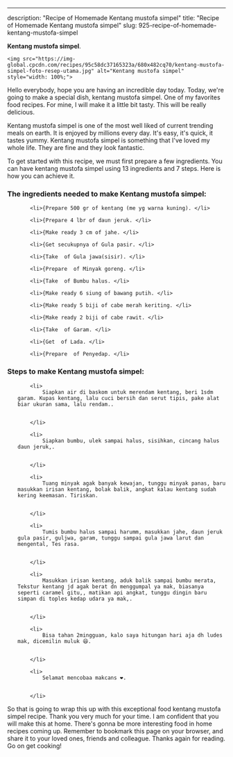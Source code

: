 ---
description: "Recipe of Homemade Kentang mustofa simpel"
title: "Recipe of Homemade Kentang mustofa simpel"
slug: 925-recipe-of-homemade-kentang-mustofa-simpel

<p>
	<strong>Kentang mustofa simpel</strong>. 
	
</p>
<p>
	
	<img src="https://img-global.cpcdn.com/recipes/95c58dc37165323a/680x482cq70/kentang-mustofa-simpel-foto-resep-utama.jpg" alt="Kentang mustofa simpel" style="width: 100%;">
	
	
</p>
<p>
	Hello everybody, hope you are having an incredible day today. Today, we're going to make a special dish, kentang mustofa simpel. One of my favorites food recipes. For mine, I will make it a little bit tasty. This will be really delicious.
</p>
	
<p>
	
</p>
<p>
	Kentang mustofa simpel is one of the most well liked of current trending meals on earth. It is enjoyed by millions every day. It's easy, it's quick, it tastes yummy. Kentang mustofa simpel is something that I've loved my whole life. They are fine and they look fantastic.
</p>

<p>
To get started with this recipe, we must first prepare a few ingredients. You can have kentang mustofa simpel using 13 ingredients and 7 steps. Here is how you can achieve it.
</p>

<h3>The ingredients needed to make Kentang mustofa simpel:</h3>

<ol>
	
		<li>{Prepare 500 gr of kentang (me yg warna kuning). </li>
	
		<li>{Prepare 4 lbr of daun jeruk. </li>
	
		<li>{Make ready 3 cm of jahe. </li>
	
		<li>{Get secukupnya of Gula pasir. </li>
	
		<li>{Take  of Gula jawa(sisir). </li>
	
		<li>{Prepare  of Minyak goreng. </li>
	
		<li>{Take  of Bumbu halus. </li>
	
		<li>{Make ready 6 siung of bawang putih. </li>
	
		<li>{Make ready 5 biji of cabe merah keriting. </li>
	
		<li>{Make ready 2 biji of cabe rawit. </li>
	
		<li>{Take  of Garam. </li>
	
		<li>{Get  of Lada. </li>
	
		<li>{Prepare  of Penyedap. </li>
	
</ol>
<p>
	
</p>

<h3>Steps to make Kentang mustofa simpel:</h3>

<ol>
	
		<li>
			Siapkan air di baskom untuk merendam kentang, beri 1sdm garam. Kupas kentang, lalu cuci bersih dan serut tipis, pake alat biar ukuran sama, lalu rendam..
			
			
		</li>
	
		<li>
			Siapkan bumbu, ulek sampai halus, sisihkan, cincang halus daun jeruk,.
			
			
		</li>
	
		<li>
			Tuang minyak agak banyak kewajan, tunggu minyak panas, baru masukkan irisan kentang, bolak balik, angkat kalau kentang sudah kering keemasan. Tiriskan.
			
			
		</li>
	
		<li>
			Tumis bumbu halus sampai harumm, masukkan jahe, daun jeruk gula pasir, guljwa, garam, tunggu sampai gula jawa larut dan mengental, Tes rasa.
			
			
		</li>
	
		<li>
			Masukkan irisan kentang, aduk balik sampai bumbu merata, Tekstur kentang jd agak berat dn menggumpal ya mak, biasanya seperti caramel gitu,, matikan api angkat, tunggu dingin baru simpan di toples kedap udara ya mak,.
			
			
		</li>
	
		<li>
			Bisa tahan 2mingguan, kalo saya hitungan hari aja dh ludes mak, dicemilin muluk 😆.
			
			
		</li>
	
		<li>
			Selamat mencobaa makcans ❤.
			
			
		</li>
	
</ol>

<p>
	
</p>

<p>
	So that is going to wrap this up with this exceptional food kentang mustofa simpel recipe. Thank you very much for your time. I am confident that you will make this at home. There's gonna be more interesting food in home recipes coming up. Remember to bookmark this page on your browser, and share it to your loved ones, friends and colleague. Thanks again for reading. Go on get cooking!
</p>
